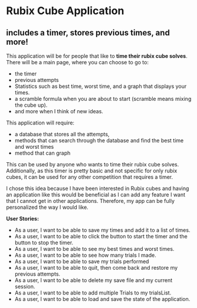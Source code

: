 # Rubix Cube Application

## includes a timer, stores previous times, and more!

This application will be for people that like to **time their rubix cube solves**.
There will be a main page, where you can choose to go to:
- the timer
- previous attempts
- Statistics such as best time, worst time, and a graph that displays your times.
- a scramble formula when you are about to start (scramble means mixing the cube up).
- and more when I think of new ideas.

This application will require:
- a database that stores all the attempts,
- methods that can search through the database and find the best time and worst times
- method that can graph

This can be used by anyone who wants to time their rubix cube solves. 
Additionally, as this timer is pretty basic and not specific for only rubix cubes, it can 
be used for any other competition that requires a timer.

I chose this idea because I have been interested in Rubix cubes
and having an application like this would be beneficial as I can add 
any feature I want that I cannot get in other applications. Therefore,
my app can be fully personalized the way I would like.
 
**User Stories:**
- As a user, I want to be able to save my times and add it to a list of times.
- As a user, I want to be able to click the button to start the timer and the button to stop the timer.
- As a user, I want to be able to see my best times and worst times.
- As a user, I want to be able to see how many trials I made.
- As a user, I want to be able to save my trials performed
- As a user, I want to be able to quit, then come back and restore my previous attempts.
- As a user, I want to be able to delete my save file and my current session. 
- As a user, I want to be able to add multiple Trials to my trialsList.
- As a user, I want to be able to load and save the state of the application.

